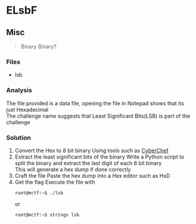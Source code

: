 # ELsbF
## Misc

> Binary Binary?

### Files
- lsb

### Analysis
The file provided is a data file, opening the file in Notepad shows that its just Hexadecimal<br />
The challenge name suggests that Least Significant Bits(LSB) is part of the challenge

### Solution
1. Convert the Hex to 8 bit binary
   Using tools such as [CyberChef](https://gchq.github.io/CyberChef/)
2. Extract the least significant bits of the binary
   Write a Python script to split the binary and extract the last digit of each 8 bit binary<br />
   This will generate a hex dump if done correctly
3. Craft the file
   Paste the hex dump into a Hex editor such as HxD
4. Get the flag
   Execute the file with
   ```console
   root@mctf:~$ ./lsb
   ```
   or
   ```console
   root@mctf:~$ strings lsb
   ```
